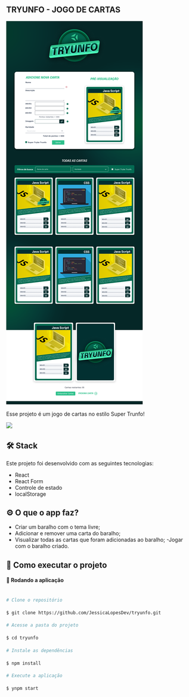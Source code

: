 ## TRYUNFO - JOGO DE CARTAS

<img src="./public/tryunfo.png"/>

Esse projeto é um jogo de cartas no estilo Super Trunfo!

<a href="https://www.figma.com/file/BZbftXbClcRkNHG4thIVS8/%5BProjeto%5D%5BFrontend%5D-Tryunfo?type=design&node-id=2-2&mode=design&t=uoT1nMv4aefjVhqw-0">
<img src="https://user-images.githubusercontent.com/71772559/178192253-4fe4757c-de57-4878-a38c-a483c25670b1.png"/>
</a>

## 🛠️ Stack

Este projeto foi desenvolvido com as seguintes tecnologias:

- React
- React Form
- Controle de estado
- localStorage

## ⚙️ O que o app faz?

- Criar um baralho com o tema livre;
- Adicionar e remover uma carta do baralho;
- Visualizar todas as cartas que foram adicionadas ao baralho;
  -Jogar com o baralho criado.

## [](https://github.com/JessicaLopesDev/tryunfo) 🚀 Como executar o projeto

#### 🧭 Rodando a aplicação

```bash

# Clone o repositório

$ git clone https://github.com/JessicaLopesDev/tryunfo.git

# Acesse a pasta do projeto

$ cd tryunfo

# Instale as dependências

$ npm install

# Execute a aplicação

$ ynpm start

```
